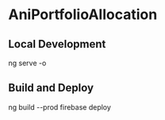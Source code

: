 # AniPortfolioAllocation

## Local Development

ng serve -o

## Build and Deploy

ng build --prod
firebase deploy
